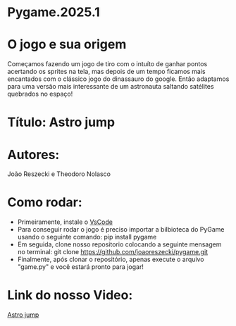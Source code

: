 # Pygame.2025.1
# O jogo e sua origem
Começamos fazendo um jogo de tiro com o intuíto de ganhar pontos acertando os sprites na tela, mas depois de um tempo ficamos mais encantados com o clássico jogo do dinassauro do google. Então adaptamos para uma versão mais interessante de um astronauta saltando satélites quebrados no espaço!
# Título: Astro jump
# Autores: 
João Reszecki e Theodoro Nolasco
# Como rodar:
- Primeiramente, instale o [VsCode](https://code.visualstudio.com)
- Para conseguir rodar o jogo é preciso importar a bilbioteca do PyGame usando o seguinte comando:
pip install pygame
- Em seguida, clone nosso repositorio colocando a seguinte mensagem no terminal:
git clone https://github.com/joaoreszecki/pygame.git
- Finalmente, após clonar o repositório, apenas execute o arquivo "game.py" e você estará pronto para jogar!

# Link do nosso Video:
[Astro jump]()
